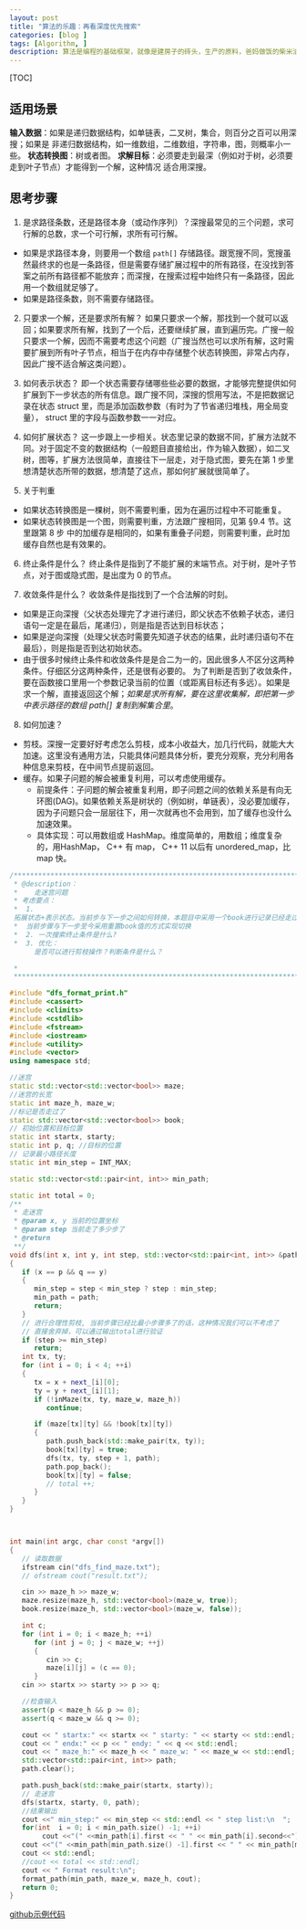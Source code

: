 ```yaml
---
layout: post
title: "算法的乐趣：再看深度优先搜索"
categories: [blog ]
tags: [Algorithm, ]
description: 算法是编程的基础框架，就像是建房子的砖头，生产的原料，爸妈做饭的柴米油盐。没有良好的算法基础，哪里做得出好菜，生产出优质的产品，建造出结实的房子。
---
```

[TOC]


## 适用场景

**输入数据**：如果是递归数据结构，如单链表，二叉树，集合，则百分之百可以用深搜；如果是
非递归数据结构，如一维数组，二维数组，字符串，图，则概率小一些。
**状态转换图**：树或者图。
**求解目标**：必须要走到最深（例如对于树，必须要走到叶子节点）才能得到一个解，这种情况
适合用深搜。

## 思考步骤

1. 是求路径条数，还是路径本身（或动作序列）？深搜最常见的三个问题，求可行解的总数，求一个可行解，求所有可行解。
- 如果是求路径本身，则要用一个数组 `path[]`  存储路径。跟宽搜不同，宽搜虽然最终求的也是一条路径，但是需要存储扩展过程中的所有路径，在没找到答案之前所有路径都不能放弃；而深搜，在搜索过程中始终只有一条路径，因此用一个数组就足够了。
- 如果是路径条数，则不需要存储路径。

2. 只要求一个解，还是要求所有解？
如果只要求一个解，那找到一个就可以返回；如果要求所有解，找到了一个后，还要继续扩展，直到遍历完。广搜一般只要求一个解，因而不需要考虑这个问题（广搜当然也可以求所有解，这时需要扩展到所有叶子节点，相当于在内存中存储整个状态转换图，非常占内存，因此广搜不适合解这类问题）。

3. 如何表示状态？
即一个状态需要存储哪些些必要的数据，才能够完整提供如何扩展到下一步状态的所有信息。跟广搜不同，深搜的惯用写法，不是把数据记录在状态 struct 里，而是添加函数参数（有时为了节省递归堆栈，用全局变量）， struct 里的字段与函数参数一一对应。

4. 如何扩展状态？
这一步跟上一步相关。状态里记录的数据不同，扩展方法就不同。对于固定不变的数据结构（一般题目直接给出，作为输入数据），如二叉树，图等，扩展方法很简单，直接往下一层走，对于隐式图，要先在第 1 步里想清楚状态所带的数据，想清楚了这点，那如何扩展就很简单了。

5. 关于判重
- 如果状态转换图是一棵树，则不需要判重，因为在遍历过程中不可能重复。
- 如果状态转换图是一个图，则需要判重，方法跟广搜相同，见第 §9.4 节。这里跟第 8 步
中的加缓存是相同的，如果有重叠子问题，则需要判重，此时加缓存自然也是有效果的。

6. 终止条件是什么？
终止条件是指到了不能扩展的末端节点。对于树，是叶子节点，对于图或隐式图，是出度为 0 的节点。

7. 收敛条件是什么？
收敛条件是指找到了一个合法解的时刻。
- 如果是正向深搜（父状态处理完了才进行递归，即父状态不依赖子状态，递归语句一定是在最后，尾递归），则是指是否达到目标状态；
- 如果是逆向深搜（处理父状态时需要先知道子状态的结果，此时递归语句不在最后），则是指是否到达初始状态。
- 由于很多时候终止条件和收敛条件是是合二为一的，因此很多人不区分这两种条件。仔细区分这两种条件，还是很有必要的。
为了判断是否到了收敛条件，要在函数接口里用一个参数记录当前的位置（或距离目标还有多远）。如果是求一个解，直接返回这个解；*如果是求所有解，要在这里收集解，即把第一步中表示路径的数组 path[] 复制到解集合里*。

8. 如何加速？
- 剪枝。深搜一定要好好考虑怎么剪枝，成本小收益大，加几行代码，就能大大加速。这里没有通用方法，只能具体问题具体分析，要充分观察，充分利用各种信息来剪枝，在中间节点提前返回。
- 缓存。如果子问题的解会被重复利用，可以考虑使用缓存。
    - 前提条件：子问题的解会被重复利用，即子问题之间的依赖关系是有向无环图(DAG)。如果依赖关系是树状的（例如树，单链表），没必要加缓存，因为子问题只会一层层往下，用一次就再也不会用到，加了缓存也没什么加速效果。
    - 具体实现：可以用数组或 HashMap。维度简单的，用数组；维度复杂的，用HashMap， C++ 有 map， C++ 11 以后有 unordered_map，比 map 快。

```cpp
/******************************************************************************
 * @description：
 *    走迷宫问题
 * 考虑要点：
 *  1.
 拓展状态+表示状态。当前步与下一步之间如何转换，本题目中采用一个book进行记录已经走过的步骤。
 *  当前步骤与下一步至今采用重置book值的方式实现切换
 *  2. 一次搜索终止条件是什么?
 *  3. 优化：
      是否可以进行剪枝操作？判断条件是什么？

 *
 ******************************************************************************/

#include "dfs_format_print.h"
#include <cassert>
#include <climits>
#include <cstdlib>
#include <fstream>
#include <iostream>
#include <utility>
#include <vector>
using namespace std;

//迷宫
static std::vector<std::vector<bool>> maze;
//迷宫的长宽
static int maze_h, maze_w;
//标记是否走过了
static std::vector<std::vector<bool>> book;
// 初始位置和目标位置
static int startx, starty;
static int p, q; //目标的位置
// 记录最小路径长度
static int min_step = INT_MAX;

static std::vector<std::pair<int, int>> min_path;

static int total = 0;
/**
 * 走迷宫
 * @param x, y 当前的位置坐标
 * @param step 当前走了多少步了
 * @return
 **/
void dfs(int x, int y, int step, std::vector<std::pair<int, int>> &path)
{
   if (x == p && q == y)
   {
      min_step = step < min_step ? step : min_step;
      min_path = path;
      return;
   }
   // 进行合理性剪枝, 当前步骤已经比最小步骤多了的话，这种情况我们可以不考虑了
   // 直接舍弃掉，可以通过输出total进行验证
   if (step >= min_step)
      return;
   int tx, ty;
   for (int i = 0; i < 4; ++i)
   {
      tx = x + next_[i][0];
      ty = y + next_[i][1];
      if (!inMaze(tx, ty, maze_w, maze_h))
         continue;

      if (maze[tx][ty] && !book[tx][ty])
      {
         path.push_back(std::make_pair(tx, ty));
         book[tx][ty] = true;
         dfs(tx, ty, step + 1, path);
         path.pop_back();
         book[tx][ty] = false;
         // total ++;
      }
   }
}



int main(int argc, char const *argv[])
{
   // 读取数据
   ifstream cin("dfs_find_maze.txt");
   // ofstream cout("result.txt");

   cin >> maze_h >> maze_w;
   maze.resize(maze_h, std::vector<bool>(maze_w, true));
   book.resize(maze_h, std::vector<bool>(maze_w, false));

   int c;
   for (int i = 0; i < maze_h; ++i)
      for (int j = 0; j < maze_w; ++j)
      {
         cin >> c;
         maze[i][j] = (c == 0);
      }
   cin >> startx >> starty >> p >> q;

   //检查输入
   assert(p < maze_h && p >= 0);
   assert(q < maze_w && q >= 0);

   cout << " startx:" << startx << " starty: " << starty << std::endl;
   cout << " endx:" << p << " endy: " << q << std::endl;
   cout << " maze_h:" << maze_h << " maze_w: " << maze_w << std::endl;
   std::vector<std::pair<int, int>> path;
   path.clear();

   path.push_back(std::make_pair(startx, starty));
   // 走迷宫
   dfs(startx, starty, 0, path);
   //结果输出
   cout <<" min_step:" << min_step << std::endl << " step list:\n  ";
   for(int  i = 0; i < min_path.size() -1; ++i)
        cout <<"(" <<min_path[i].first << " " << min_path[i].second<<") -> ";
   cout <<"(" <<min_path[min_path.size() -1].first << " " << min_path[min_path.size() -1].second<<")";
   cout << std::endl;
   //cout << total << std::endl;
   cout << " Format result:\n";
   format_path(min_path, maze_w, maze_h, cout);
   return 0;
}
```

[github示例代码](https://github.com/cwlseu/Algorithm/tree/master/aha/ch4)